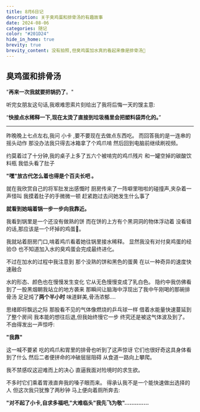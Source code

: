```yaml
---
title: 8月6日记
description: 关于臭鸡蛋和排骨汤的有趣故事
date: 2024-08-06
categories: 随记
color: "#201D24"
hide_in_home: true
brevity: true
brevity_content: 没有拍照,但臭鸡蛋加水真的看起来像是排骨汤🤮
---
```


## 臭鸡蛋和排骨汤

"**再来一次我就要把锅扔了**。"

听完女朋友这句话,我艰难思索片刻给出了我将后悔一天的馊主意:

“**快接点水稀释一下,现在太烫了直接到垃圾桶里会把塑料袋弄化的。**”

---
昨晚晚上七点左右,我问 小卡 ,要不要现在去做点东西吃。
而回答我的是一连串的摇头动作
那没办法我只得去冰箱拿了个鸡爪啃
然后回到电脑前继续刷视频。

约莫着过了十分钟,我的桌子上多了五六个被啃完的鸡爪残片
和一罐空掉的碳酸饮料瓶
我低头看了肚子

**"嘿"放古代怎么着也得是个百夫长吧 。**

就在我欣赏自己的将军肚发出感慨时
厨房传来了一阵噼里啪啦的碰撞声,夹杂着一声怪叫
我摸着肚子的手微微一顿
赶紧跑过去问她发生什么事了

**就看到她端着锅一步一步向我靠近。**

我看到锅里是一个还没有做熟的饼
而在饼的上方有个黑洞洞的物体浮动着
没看错的话,那应该是一个坏掉的鸡蛋🥚。

我就站着厨房门口,啃着鸡爪看着她往锅里接水稀释。
显然我没有对付臭鸡蛋的经验😓
也不知道加入水的臭鸡蛋会完成最终进化。

不过在加水的过程中我注意到
那个没熟的饼和黑色的蛋黄
在以一种奇异的速度快速融合

水的形态、颜色也在慢慢发生变化
它从无色慢慢变成了乳白色。
隐约中我仿佛看到了一股黑烟朝我站立的地方袭来
那瞬间让脑海中浮现出了我中午刚喝的那碗排骨汤
足足炖了**两个半小时**
味道鲜美,骨汤浓郁....

思绪即将飘远之际
那股看不见的气体像燃烧的乒乓球一样
借着水能量快速蔓延到了整个房间
我本能的想往后退,但我始终慢它一步
终究还是被这气体波及到了。
不由得发出一声惊呼:

**"我靠"**

这一喊不要紧
吃的鸡爪和胃里的排骨也听到了这声惊讶
它们也很好奇这具身体看到了什么
然后二者便拼命的冲破层层阻碍
从食道一路向上攀爬。

我不禁感叹这迎难而上的决心
直逼我面对险境时的求生欲。

不多时它们乘着胃液直奔我的嗓子眼而来。 
得承认我不是一个能快速做出选择的人
但这次我只犹豫了两秒钟
马上便向着厕所奔去:

**"对不起了小卡,自求多福吧,"大难临头"我先飞为敬"..............** 

